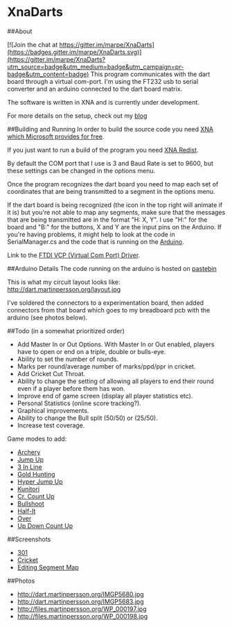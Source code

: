 # XnaDarts
##About

[![Join the chat at https://gitter.im/marpe/XnaDarts](https://badges.gitter.im/marpe/XnaDarts.svg)](https://gitter.im/marpe/XnaDarts?utm_source=badge&utm_medium=badge&utm_campaign=pr-badge&utm_content=badge)
This program communicates with the dart board through a virtual com-port. I'm using the FT232 usb to serial converter and an arduino connected to the dart board matrix.

The software is written in XNA and is currently under development.

For more details on the setup, check out my [blog](http://www.martinpersson.org/wordpress/2010/08/electronic-darts-board-to-pc/)

##Building and Running
In order to build the source code you need [XNA which Microsoft provides for free](http://www.microsoft.com/en-us/download/details.aspx?id=23714).

If you just want to run a build of the program you need [XNA Redist](http://www.microsoft.com/en-us/download/details.aspx?id=20914).

By default the COM port that I use is 3 and Baud Rate is set to 9600, but these settings can be changed in the options menu.

Once the program recognizes the dart board you need to map each set of coordinates that are being transmitted to a segment in the options menu.

If the dart board is being recognized (the icon in the top right will animate if it is) but you're not able to map any segments, make sure that the messages that are being transmitted are in the format "H: X, Y". I use "H:" for the board and "B:" for the buttons, X and Y are the input pins on the Arduino. If you're having problems, it might help to look at the code in SerialManager.cs and the code that is running on the [Arduino](http://pastebin.com/4sh8wWDE).

Link to the [FTDI VCP (Virtual Com Port) Driver](http://www.ftdichip.com/Drivers/CDM/CDM%20v2.12.00%20WHQL%20Certified.exe).

##Arduino Details
The code running on the arduino is hosted on [pastebin](http://pastebin.com/4sh8wWDE)

This is what my circuit layout looks like:
http://dart.martinpersson.org/layout.jpg

I've soldered the connectors to a experimentation board, then added connectors from that board which goes to my breadboard pcb with the arduino (see photos below).

##Todo (in a somewhat prioritized order)
  * Add Master In or Out Options. With Master In or Out enabled, players have to open or end on a triple, double or bulls-eye.
  * Ability to set the number of rounds.
  * Marks per round/average number of marks/ppd/ppr in cricket.
  * Add Cricket Cut Throat.
  * Ability to change the setting of allowing all players to end their round even if a player before them has won.
  * Improve end of game screen (display all player statistics etc).
  * Personal Statistics (online score tracking?).
  * Graphical improvements.
  * Ability to change the Bull split (50/50) or (25/50).
  * Increase test coverage.

Game modes to add:
  * [Archery](http://www.phoenixdart.com/ca/guide/view?guidecode_1=916&guidecode_2=927)
  * [Jump Up](http://www.phoenixdart.com/ca/guide/view?guidecode_1=916&guidecode_2=930)
  * [3 In Line](http://www.phoenixdart.com/ca/guide/view?guidecode_1=916&guidecode_2=931)
  * [Gold Hunting](http://www.phoenixdart.com/ca/guide/view?guidecode_1=916&guidecode_2=932)
  * [Hyper Jump Up](http://www.phoenixdart.com/ca/guide/view?guidecode_1=916&guidecode_2=933)
  * [Kunitori](http://www.phoenixdart.com/ca/guide/view?guidecode_1=916&guidecode_2=934)
  * [Cr. Count Up](http://www.phoenixdart.com/ca/guide/view?guidecode_1=916&guidecode_2=924)
  * [Bullshoot](http://www.phoenixdart.com/ca/guide/view?guidecode_1=916&guidecode_2=925)
  * [Half-It](http://www.phoenixdart.com/ca/guide/view?guidecode_1=916&guidecode_2=926)
  * [Over](http://www.phoenixdart.com/ca/guide/view?guidecode_1=916&guidecode_2=928)
  * [Up Down Count Up](http://www.phoenixdart.com/ca/guide/view?guidecode_1=916&guidecode_2=929)

##Screenshots
 * [301](https://cloud.githubusercontent.com/assets/1239842/6649671/ed1a445e-c9f0-11e4-8ad1-ce8886ea8d70.png)
 * [Cricket](https://cloud.githubusercontent.com/assets/1239842/6649669/ecf7564c-c9f0-11e4-8a11-a38fccc89f8f.png)
 * [Editing Segment Map](https://cloud.githubusercontent.com/assets/1239842/6649670/ed10a282-c9f0-11e4-85fa-51c77f40fd22.png)

##Photos
* http://dart.martinpersson.org/IMGP5680.jpg
* http://dart.martinpersson.org/IMGP5683.jpg
* http://files.martinpersson.org/WP_000197.jpg
* http://files.martinpersson.org/WP_000198.jpg
